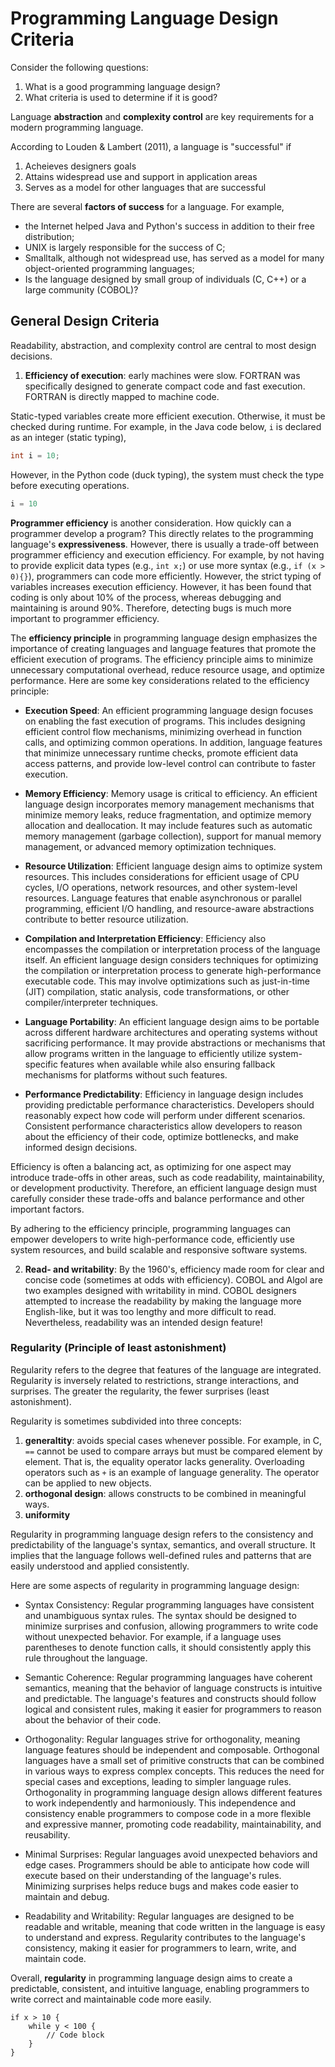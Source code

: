 # Programming Language Design Criteria

Consider the following questions:
1.  What is a good programming language design?
2.  What criteria is used to determine if it is good?

Language __abstraction__ and __complexity control__ are key requirements for a modern programming language.

According to Louden & Lambert (2011), a language is "successful" if
1.  Acheieves designers goals
2.  Attains widespread use and support in application areas
3.  Serves as a model for other languages that are successful

There are several __factors of success__ for a language.  For example, 
* the Internet helped Java and Python's success in addition to their free distribution;
* UNIX is largely responsible for the success of C;  
* Smalltalk, although not widespread use, has served as a model for many object-oriented programming languages;
* Is the language designed by small group of individuals (C, C++) or a large community (COBOL)?




## General Design Criteria

Readability, abstraction, and complexity control are central to most design decisions.

1. __Efficiency of execution__: early machines were slow.  FORTRAN was specifically designed to generate compact code and fast execution.  FORTRAN is directly mapped to machine code.  

Static-typed variables create more efficient execution.  Otherwise, it must be checked during runtime.  For example, in the Java code below, `i` is declared as an integer (static typing), 

```java
int i = 10;
```

However, in the Python code (duck typing), the system must check the type before executing operations.  

```python
i = 10
```

__Programmer efficiency__ is another consideration.  How quickly can a programmer develop a program?  This directly relates to the programming language's __expressiveness__.  However, there is usually a trade-off between programmer efficiency and execution efficiency.  For example, by not having to provide explicit data types (e.g., `int x;`) or use more syntax (e.g., `if (x > 0){}`), programmers can code more efficiently.  However, the strict typing of variables increases execution efficiency.  However, it has been found that coding is only about 10% of the process, whereas debugging and maintaining is around 90%.  Therefore, detecting bugs is much more important to programmer efficiency.  

The **efficiency principle** in programming language design emphasizes the importance of creating languages and language features that promote the efficient execution of programs.  The efficiency principle aims to minimize unnecessary computational overhead, reduce resource usage, and optimize performance.  Here are some key considerations related to the efficiency principle:

* **Execution Speed**: An efficient programming language design focuses on enabling the fast execution of programs.  This includes designing efficient control flow mechanisms, minimizing overhead in function calls, and optimizing common operations.  In addition, language features that minimize unnecessary runtime checks, promote efficient data access patterns, and provide low-level control can contribute to faster execution.

* **Memory Efficiency**: Memory usage is critical to efficiency.  An efficient language design incorporates memory management mechanisms that minimize memory leaks, reduce fragmentation, and optimize memory allocation and deallocation.  It may include features such as automatic memory management (garbage collection), support for manual memory management, or advanced memory optimization techniques.

* **Resource Utilization**: Efficient language design aims to optimize system resources.  This includes considerations for efficient usage of CPU cycles, I/O operations, network resources, and other system-level resources.  Language features that enable asynchronous or parallel programming, efficient I/O handling, and resource-aware abstractions contribute to better resource utilization.

* **Compilation and Interpretation Efficiency**: Efficiency also encompasses the compilation or interpretation process of the language itself.  An efficient language design considers techniques for optimizing the compilation or interpretation process to generate high-performance executable code.  This may involve optimizations such as just-in-time (JIT) compilation, static analysis, code transformations, or other compiler/interpreter techniques.

* **Language Portability**: An efficient language design aims to be portable across different hardware architectures and operating systems without sacrificing performance.  It may provide abstractions or mechanisms that allow programs written in the language to efficiently utilize system-specific features when available while also ensuring fallback mechanisms for platforms without such features.

* **Performance Predictability**: Efficiency in language design includes providing predictable performance characteristics.  Developers should reasonably expect how code will perform under different scenarios.  Consistent performance characteristics allow developers to reason about the efficiency of their code, optimize bottlenecks, and make informed design decisions.

Efficiency is often a balancing act, as optimizing for one aspect may introduce trade-offs in other areas, such as code readability, maintainability, or development productivity.  Therefore, an efficient language design must carefully consider these trade-offs and balance performance and other important factors.

By adhering to the efficiency principle, programming languages can empower developers to write high-performance code, efficiently use system resources, and build scalable and responsive software systems.


 
2.  __Read- and writability__: By the 1960's, efficiency made room for clear and concise code (sometimes at odds with efficiency).  COBOL and Algol are two examples designed with writability in mind.  COBOL designers attempted to increase the readability by making the language more English-like, but it was too lengthy and more difficult to read.  Nevertheless, readability was an intended design feature!



### Regularity (Principle of least astonishment)

Regularity refers to the degree that features of the language are integrated.  Regularity is inversely related to restrictions, strange interactions, and surprises.  The greater the regularity, the fewer surprises (least astonishment).  

Regularity is sometimes subdivided into three concepts:
1. __generaltity__: avoids special cases whenever possible.  For example, in C, `==` cannot be used to compare arrays but must be compared element by element.  That is, the equality operator lacks generality.  Overloading operators such as `+` is an example of language generality.  The operator can be applied to new objects.  
2.  __orthogonal design__: allows constructs to be combined in meaningful ways.  
3. __uniformity__


Regularity in programming language design refers to the consistency and predictability of the language's syntax, semantics, and overall structure.  It implies that the language follows well-defined rules and patterns that are easily understood and applied consistently.

Here are some aspects of regularity in programming language design:

* Syntax Consistency: Regular programming languages have consistent and unambiguous syntax rules.  The syntax should be designed to minimize surprises and confusion, allowing programmers to write code without unexpected behavior.  For example, if a language uses parentheses to denote function calls, it should consistently apply this rule throughout the language.

* Semantic Coherence: Regular programming languages have coherent semantics, meaning that the behavior of language constructs is intuitive and predictable.  The language's features and constructs should follow logical and consistent rules, making it easier for programmers to reason about the behavior of their code.

* Orthogonality: Regular languages strive for orthogonality, meaning language features should be independent and composable.  Orthogonal languages have a small set of primitive constructs that can be combined in various ways to express complex concepts.  This reduces the need for special cases and exceptions, leading to simpler language rules.  Orthogonality in programming language design allows different features to work independently and harmoniously.  This independence and consistency enable programmers to compose code in a more flexible and expressive manner, promoting code readability, maintainability, and reusability.

* Minimal Surprises: Regular languages avoid unexpected behaviors and edge cases.  Programmers should be able to anticipate how code will execute based on their understanding of the language's rules.  Minimizing surprises helps reduce bugs and makes code easier to maintain and debug.

 * Readability and Writability: Regular languages are designed to be readable and writable, meaning that code written in the language is easy to understand and express.  Regularity contributes to the language's consistency, making it easier for programmers to learn, write, and maintain code.


Overall, **regularity** in programming language design aims to create a predictable, consistent, and intuitive language, enabling programmers to write correct and maintainable code more easily.




```
if x > 10 {
    while y < 100 {
        // Code block
    }
}
```
